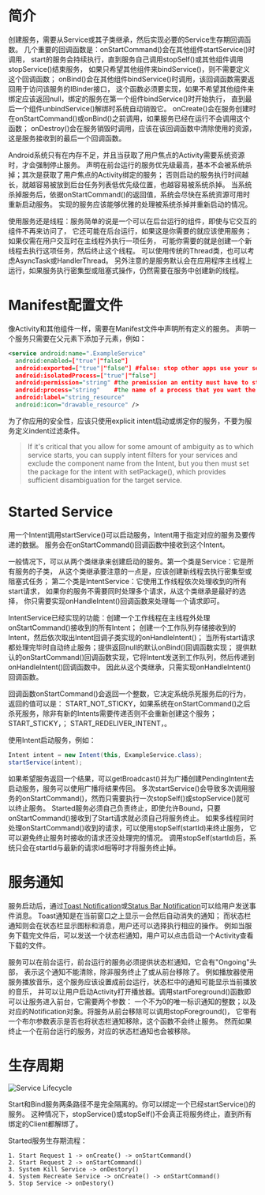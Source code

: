 
# 简介

创建服务，需要从Service或其子类继承，然后实现必要的Service生存期回调函数。
几个重要的回调函数是：onStartCommand()会在其他组件startService()时调用，
start的服务会持续执行，直到服务自己调用stopSelf()或其他组件调用stopService()结束服务，
如果只希望其他组件来bindService()，则不需要定义这个回调函数；
onBind()会在其他组件bindService()时调用，该回调函数需要返回用于访问该服务的IBinder接口，
这个函数必须要实现，如果不希望其他组件来绑定应该返回null，绑定的服务在第一个组件bindService()时开始执行，
直到最后一个组件unbindService()解绑时系统自动销毁它。
onCreate()会在服务创建时在onStartCommand()或onBind()之前调用，如果服务已经在运行不会调用这个函数；
onDestroy()会在服务销毁时调用，应该在该回调函数中清除使用的资源，这是服务接收到的最后一个回调函数。

Android系统只有在内存不足，并且当获取了用户焦点的Activity需要系统资源时，才会强制停止服务。
声明在前台运行的服务优先级最高，基本不会被系统杀掉；其次是获取了用户焦点的Activity绑定的服务；
否则启动的服务执行时间越长，就越容易被放到后台任务列表低优先级位置，也越容易被系统杀掉。
当系统杀掉服务后，依据onStartCommand()的返回值，系统会尽快在系统资源可用时重新启动服务。
实现的服务应该能够优雅的处理被系统杀掉并重新启动的情况。

使用服务还是线程：服务简单的说是一个可以在后台运行的组件，即使与它交互的组件不再来访问了，
它还可能在后台运行，如果这是你需要的就应该使用服务；如果仅需在用户交互时在主线程外执行一项任务，
可能你需要的就是创建一个新线程去执行这项任务，然后终止这个线程。
可以使用传统的Thread类，也可以考虑AsyncTask或HandlerThread。
另外注意的是服务默认会在应用程序主线程上运行，如果服务执行密集型或阻塞式操作，仍然需要在服务中创建新的线程。

# Manifest配置文件

像Activity和其他组件一样，需要在Manifest文件中声明所有定义的服务。
声明一个服务只需要在<application>父元素下添加<service>子元素，例如：
```xml
<service android:name=".ExampleService"
  android:enabled=["true"|"false"]
  android:exported=["true"|"false"] #false: stop other apps use your service even with explicit intent
  android:isolatedProcess=["true"|"false"]
  android:permission="string" #the premission an entity must have to start or bind the service
  android:process="string"    #the name of a process that you want the service to run
  android:label="string_resource"
  android:icon="drawable_resource" />
```
为了你应用的安全性，应该只使用explicit intent启动或绑定你的服务，不要为服务定义indent过滤条件。
>  If it's critical that you allow for some amount of ambiguity as to which service starts, 
you can supply intent filters for your services and exclude the component name from the Intent, 
but you then must set the package for the intent with setPackage(), 
which provides sufficient disambiguation for the target service.

# Started Service

用一个Intent调用startService()可以启动服务，Intent用于指定对应的服务及要传递的数据。
服务会在onStartCommand()回调函数中接收到这个Intent。

一般情况下，可以从两个类继承来创建启动的服务。第一个类是Service：它是所有服务的子类，
从这个类继承要注意的一点是，应该创建新线程去执行密集型或阻塞式任务；
第二个类是IntentService：它使用工作线程依次处理收到的所有start请求，
如果你的服务不需要同时处理多个请求，从这个类继承是最好的选择，
你只需要实现onHandleIntent()回调函数来处理每一个请求即可。

IntentService已经实现的功能：创建一个工作线程在主线程外处理onStartCommand()接收到的所有Intent；
创建一个工作队列存储接收到的Intent，然后依次取出Intent回调子类实现的onHandleIntent()；
当所有start请求都处理完毕时自动终止服务；提供返回null的默认onBind()回调函数实现；
提供默认的onStartCommand()回调函数实现，它将Intent发送到工作队列，然后传递到onHandleIntent()回调函数中。
因此从这个类继承，只需实现onHandleIntent()回调函数。

回调函数onStartCommand()会返回一个整数，它决定系统杀死服务后的行为，返回的值可以是：
START_NOT_STICKY，如果系统在onStartCommand()之后杀死服务，除非有新的Intents需要传递否则不会重新创建这个服务；
START_STICKY，；
START_REDELIVER_INTENT，。

使用Intent启动服务，例如：
```java
Intent intent = new Intent(this, ExampleService.class);
startService(intent);
```
如果希望服务返回一个结果，可以getBroadcast()并为广播创建PendingIntent去启动服务，服务可以使用广播将结果传回。
多次startService()会导致多次调用服务的onStartCommand()，然而只需要执行一次stopSelf()或stopService()就可以终止服务。
Started服务必须自己负责终止，即使允许Bound，只要onStartCommand()接收到了Start请求就必须自己将服务终止。
如果多线程同时处理onStartCommand()收到的请求，可以使用stopSelf(startId)来终止服务，
它可以避免终止服务时接收的请求还没处理完的情况。
调用stopSelf(startId)后，系统只会在startId与最新的请求Id相等时才将服务终止掉。

# 服务通知

服务启动后，通过[Toast Notification][1]或[Status Bar Notification][2]可以给用户发送事件消息。
Toast通知是在当前窗口之上显示一会然后自动消失的通知；
而状态栏通知则会在状态栏显示图标和消息，用户还可以选择执行相应的操作。
例如当服务下载完文件后，可以发送一个状态栏通知，用户可以点击启动一个Activity查看下载的文件。

[1]: http://developer.android.com/guide/topics/ui/notifiers/toasts.html
[2]: http://developer.android.com/guide/topics/ui/notifiers/notifications.html

服务可以在前台运行，前台运行的服务必须提供状态栏通知，它会有"Ongoing"头部，
表示这个通知不能清除，除非服务终止了或从前台移除了。
例如播放器使用服务播放音乐，这个服务应该设置成前台运行，状态栏中的通知可能显示当前播放的音乐，
并可以让用户启动Activity打开播放器。调用startForeground()函数即可以让服务进入前台，它需要两个参数：
一个不为0的唯一标识通知的整数；以及对应的Notification对象。将服务从前台移除可以调用stopForeground()，
它带有一个布尔参数表示是否也将状态栏通知移除，这个函数不会终止服务。
然而如果终止一个在前台运行的服务，对应的状态栏通知也会被移除。

# 生存周期

![Service Lifecycle](../assets/service_lifecycle.png)

Start和Bind服务两条路径不是完全隔离的。你可以绑定一个已经startService()的服务。
这种情况下，stopService()或stopSelf()不会真正将服务终止，直到所有绑定的Client都解绑了。

Started服务生存期流程：
```
1. Start Request 1 -> onCreate() -> onStartCommand()
2. Start Request 2 -> onStartCommand()
3. System Kill Service -> onDestory()
4. System Recreate Service -> onCreate() -> onStartCommand()
5. Stop Service -> onDestory()
```
